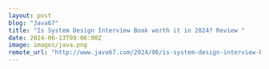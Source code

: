 ```yaml
---
layout: post
blog: "Java67"
title: "Is System Design Interview Book worth it in 2024? Review "
date: 2024-06-13T08:06:00Z
image: images/java.png
remote_url: "http://www.java67.com/2024/06/is-system-design-interview-book-worth.html"
---
```

